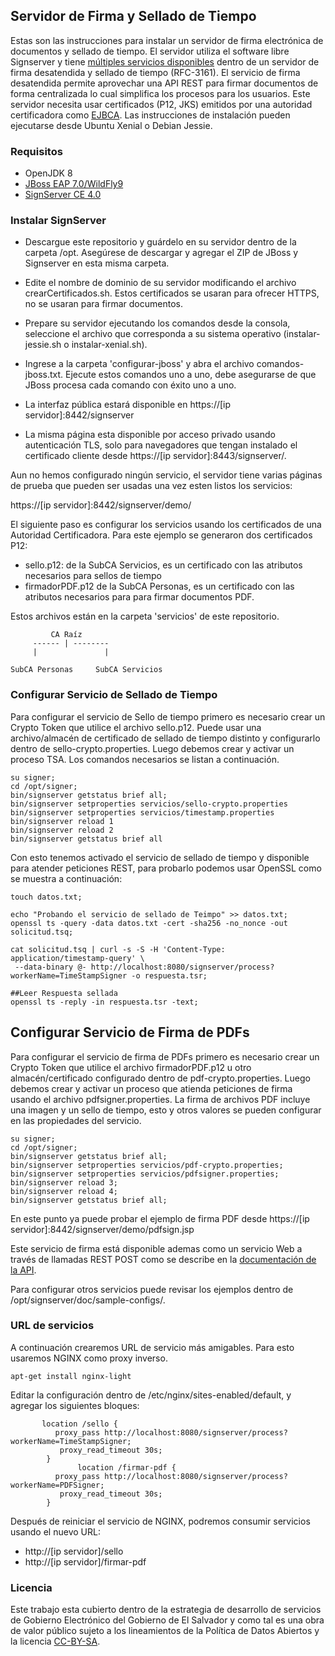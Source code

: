 
## Servidor de Firma y Sellado de Tiempo

Estas son las instrucciones para instalar un servidor de firma electrónica de documentos y sellado de tiempo. El servidor utiliza el software libre Signserver y tiene [múltiples servicios disponibles](https://www.signserver.org/features.html) dentro de un servidor de firma desatendida y sellado de tiempo (RFC-3161). El servicio de firma desatendida permite aprovechar una API REST para firmar documentos de forma centralizada lo cual simplifica los procesos para los usuarios. Este servidor necesita usar certificados (P12, JKS) emitidos por una autoridad certificadora como [EJBCA](https://github.com/egobsv/certificadora). Las instrucciones de instalación pueden ejecutarse desde Ubuntu Xenial o Debian Jessie. 

### Requisitos

* OpenJDK 8
* [JBoss EAP 7.0/WildFly9](https://developers.redhat.com/download-manager/file/jboss-eap-7.0.0.zip) 
* [SignServer CE 4.0](https://sourceforge.net/projects/signserver/files/signserver/4.0/signserver-ce-4.0.0-bin.zip)


### Instalar SignServer

- Descargue este repositorio y guárdelo en su servidor dentro de la carpeta /opt. Asegúrese de descargar y agregar el ZIP de JBoss y Signserver en esta misma carpeta.
 
- Edite el nombre de dominio de su servidor modificando el archivo crearCertificados.sh. Estos certificados se usaran para ofrecer HTTPS, no se usaran para firmar documentos.

- Prepare su servidor ejecutando los comandos desde la consola, seleccione el archivo que corresponda a su sistema operativo (instalar-jessie.sh o instalar-xenial.sh).  

- Ingrese a la carpeta 'configurar-jboss' y abra el archivo comandos-jboss.txt. Ejecute estos comandos uno a uno, debe asegurarse de que JBoss procesa cada comando con éxito uno a uno. 

- La interfaz pública estará disponible en https://[ip servidor]:8442/signserver 

- La misma página esta disponible por acceso privado usando autenticación TLS, solo para navegadores que tengan instalado el certificado cliente desde https://[ip servidor]:8443/signserver/. 

Aun no hemos configurado ningún servicio, el servidor tiene varias páginas de prueba que pueden ser usadas una vez esten listos los servicios:

https://[ip servidor]:8442/signserver/demo/

El siguiente paso es configurar los servicios usando los certificados de una Autoridad Certificadora. Para este ejemplo se generaron dos certificados P12: 
* sello.p12: de la SubCA Servicios, es un certificado con las atributos necesarios para sellos de tiempo
*  firmadorPDF.p12  de la SubCA Personas, es un certificado con las atributos necesarios para  para firmar documentos PDF.

 Estos archivos están en la carpeta 'servicios' de este repositorio.

```
 	     CA Raíz
     ------ | --------
     |               |

SubCA Personas     SubCA Servicios
```

### Configurar Servicio de Sellado de Tiempo

Para configurar el servicio de Sello de tiempo primero es necesario crear un Crypto Token que utilice el archivo sello.p12. Puede usar una archivo/almacén de certificado de sellado de tiempo distinto y configurarlo dentro de sello-crypto.properties. Luego debemos crear y activar un proceso TSA. Los comandos necesarios se listan a continuación. 

```
su signer;
cd /opt/signer;
bin/signserver getstatus brief all;
bin/signserver setproperties servicios/sello-crypto.properties
bin/signserver setproperties servicios/timestamp.properties
bin/signserver reload 1
bin/signserver reload 2
bin/signserver getstatus brief all
```

Con esto tenemos activado el servicio de sellado de tiempo y disponible para atender peticiones REST, para probarlo podemos usar OpenSSL como se muestra a continuación:

```
touch datos.txt;

echo "Probando el servicio de sellado de Teimpo" >> datos.txt;
openssl ts -query -data datos.txt -cert -sha256 -no_nonce -out solicitud.tsq;

cat solicitud.tsq | curl -s -S -H 'Content-Type: application/timestamp-query' \
 --data-binary @- http://localhost:8080/signserver/process?workerName=TimeStampSigner -o respuesta.tsr;

##Leer Respuesta sellada
openssl ts -reply -in respuesta.tsr -text;
```

## Configurar Servicio de Firma de PDFs

Para configurar el servicio de firma de PDFs primero es necesario crear un Crypto Token que utilice el archivo firmadorPDF.p12 u otro almacén/certificado configurado dentro de pdf-crypto.properties.  Luego debemos crear y activar un proceso que atienda peticiones de firma usando el archivo pdfsigner.properties. La firma de archivos PDF incluye una imagen y un sello de tiempo, esto y otros valores se pueden configurar en las propiedades del servicio.

```
su signer;
cd /opt/signer;
bin/signserver getstatus brief all;
bin/signserver setproperties servicios/pdf-crypto.properties;
bin/signserver setproperties servicios/pdfsigner.properties;
bin/signserver reload 3;
bin/signserver reload 4;
bin/signserver getstatus brief all;
```  

En este punto ya puede probar el ejemplo de firma PDF desde https://[ip servidor]:8442/signserver/demo/pdfsign.jsp

Este servicio de firma está disponible ademas como un servicio Web a través de llamadas REST POST como se describe en la [documentación de la API](https://www.signserver.org/doc/current/manual/integration.html#Web_Server_Interface).

Para configurar otros servicios puede revisar los ejemplos dentro de /opt/signserver/doc/sample-configs/.

### URL de servicios
A continuación crearemos URL de servicio más amigables. Para esto usaremos NGINX como proxy inverso.
```
apt-get install nginx-light
```
Editar la configuración dentro de  /etc/nginx/sites-enabled/default, y agregar los siguientes bloques:
```
       location /sello {
          proxy_pass http://localhost:8080/signserver/process?workerName=TimeStampSigner;
           proxy_read_timeout 30s;
        }
               location /firmar-pdf {
          proxy_pass http://localhost:8080/signserver/process?workerName=PDFSigner;
           proxy_read_timeout 30s;
        }
```
Después de reiniciar el servicio de NGINX, podremos consumir servicios  usando el nuevo URL:
* http://[ip servidor]/sello
* http://[ip servidor]/firmar-pdf

### Licencia
Este trabajo esta cubierto dentro de la estrategia de desarrollo de servicios de Gobierno Electrónico del Gobierno de El Salvador y como tal es una obra de valor público sujeto a los lineamientos de la Política de Datos Abiertos y la licencia [CC-BY-SA](https://creativecommons.org/licenses/by-sa/3.0/deed.es).  
